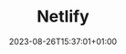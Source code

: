 ---
weight: 1530
title: "Netlify"
description: "How to deploy the Lotus Labs Hugo theme on the Netlify platform"
icon: "cloud"
date: "2023-08-26T15:37:01+01:00"
lastmod: "2023-10-02T15:11:01+01:00"
draft: true
toc: true
---